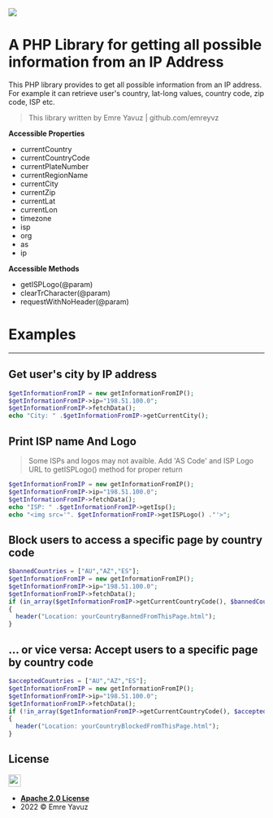 ![](https://i.ibb.co/VmnYW5z/background.png)

# A PHP Library for getting all possible information from an IP Address

This PHP library provides to get all possible information from an IP address. For example it can retrieve user's country, lat-long values, country code, zip code, ISP etc.
> This library written by Emre Yavuz | github.com/emreyvz

**Accessible Properties**

- currentCountry
- currentCountryCode
- currentPlateNumber
- currentRegionName
- currentCity
- currentZip
- currentLat
- currentLon
- timezone
- isp
- org
- as
- ip

**Accessible Methods**

- getISPLogo(@param)
- clearTrCharacter(@param)
- requestWithNoHeader(@param)


# Examples
---
## Get user's city by IP address

```php
$getInformationFromIP = new getInformationFromIP();
$getInformationFromIP->ip="198.51.100.0";
$getInformationFromIP->fetchData();
echo "City: " .$getInformationFromIP->getCurrentCity();
```



## Print ISP name And Logo
> Some ISPs and logos may not avaible. Add 'AS Code' and ISP Logo URL to getISPLogo() method for proper return
```php
$getInformationFromIP = new getInformationFromIP();
$getInformationFromIP->ip="198.51.100.0";
$getInformationFromIP->fetchData();
echo "ISP: " .$getInformationFromIP->getIsp();
echo "<img src='". $getInformationFromIP->getISPLogo() ."'>";
```

## Block users to access a specific page by country code

```php
$bannedCountries = ["AU","AZ","ES"];
$getInformationFromIP = new getInformationFromIP();
$getInformationFromIP->ip="198.51.100.0";
$getInformationFromIP->fetchData();
if (in_array($getInformationFromIP->getCurrentCountryCode(), $bannedCountries))
{
  header("Location: yourCountryBannedFromThisPage.html");
}
```

## ... or vice versa: Accept users to a specific page by country code

```php
$acceptedCountries = ["AU","AZ","ES"];
$getInformationFromIP = new getInformationFromIP();
$getInformationFromIP->ip="198.51.100.0";
$getInformationFromIP->fetchData();
if (!in_array($getInformationFromIP->getCurrentCountryCode(), $acceptedCountries))
{
  header("Location: yourCountryBlockedFromThisPage.html");
}
```

## License

<img src="https://opensource.org/files/osi_keyhole_300X300_90ppi_0.png" height="24" width="24">

- **[Apache 2.0 License](https://www.apache.org/licenses/LICENSE-2.0)**
- 2022 © Emre Yavuz
